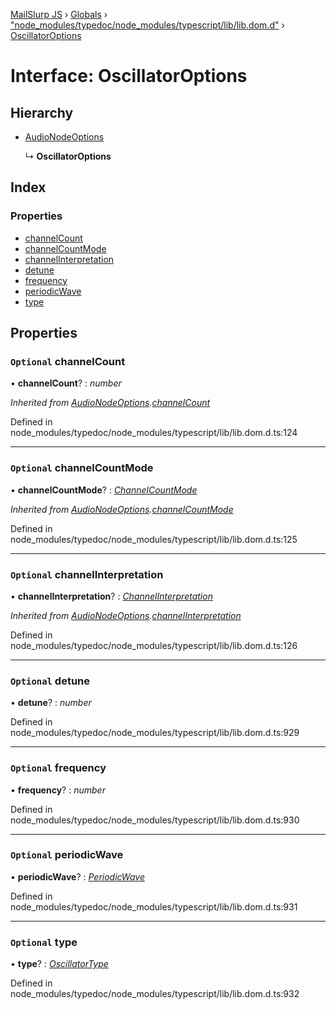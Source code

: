 [MailSlurp JS](../README.md) › [Globals](../globals.md) › ["node_modules/typedoc/node_modules/typescript/lib/lib.dom.d"](../modules/_node_modules_typedoc_node_modules_typescript_lib_lib_dom_d_.md) › [OscillatorOptions](_node_modules_typedoc_node_modules_typescript_lib_lib_dom_d_.oscillatoroptions.md)

# Interface: OscillatorOptions

## Hierarchy

* [AudioNodeOptions](_node_modules_typedoc_node_modules_typescript_lib_lib_dom_d_.audionodeoptions.md)

  ↳ **OscillatorOptions**

## Index

### Properties

* [channelCount](_node_modules_typedoc_node_modules_typescript_lib_lib_dom_d_.oscillatoroptions.md#optional-channelcount)
* [channelCountMode](_node_modules_typedoc_node_modules_typescript_lib_lib_dom_d_.oscillatoroptions.md#optional-channelcountmode)
* [channelInterpretation](_node_modules_typedoc_node_modules_typescript_lib_lib_dom_d_.oscillatoroptions.md#optional-channelinterpretation)
* [detune](_node_modules_typedoc_node_modules_typescript_lib_lib_dom_d_.oscillatoroptions.md#optional-detune)
* [frequency](_node_modules_typedoc_node_modules_typescript_lib_lib_dom_d_.oscillatoroptions.md#optional-frequency)
* [periodicWave](_node_modules_typedoc_node_modules_typescript_lib_lib_dom_d_.oscillatoroptions.md#optional-periodicwave)
* [type](_node_modules_typedoc_node_modules_typescript_lib_lib_dom_d_.oscillatoroptions.md#optional-type)

## Properties

### `Optional` channelCount

• **channelCount**? : *number*

*Inherited from [AudioNodeOptions](_node_modules_typedoc_node_modules_typescript_lib_lib_dom_d_.audionodeoptions.md).[channelCount](_node_modules_typedoc_node_modules_typescript_lib_lib_dom_d_.audionodeoptions.md#optional-channelcount)*

Defined in node_modules/typedoc/node_modules/typescript/lib/lib.dom.d.ts:124

___

### `Optional` channelCountMode

• **channelCountMode**? : *[ChannelCountMode](../modules/_node_modules_typedoc_node_modules_typescript_lib_lib_dom_d_.md#channelcountmode)*

*Inherited from [AudioNodeOptions](_node_modules_typedoc_node_modules_typescript_lib_lib_dom_d_.audionodeoptions.md).[channelCountMode](_node_modules_typedoc_node_modules_typescript_lib_lib_dom_d_.audionodeoptions.md#optional-channelcountmode)*

Defined in node_modules/typedoc/node_modules/typescript/lib/lib.dom.d.ts:125

___

### `Optional` channelInterpretation

• **channelInterpretation**? : *[ChannelInterpretation](../modules/_node_modules_typedoc_node_modules_typescript_lib_lib_dom_d_.md#channelinterpretation)*

*Inherited from [AudioNodeOptions](_node_modules_typedoc_node_modules_typescript_lib_lib_dom_d_.audionodeoptions.md).[channelInterpretation](_node_modules_typedoc_node_modules_typescript_lib_lib_dom_d_.audionodeoptions.md#optional-channelinterpretation)*

Defined in node_modules/typedoc/node_modules/typescript/lib/lib.dom.d.ts:126

___

### `Optional` detune

• **detune**? : *number*

Defined in node_modules/typedoc/node_modules/typescript/lib/lib.dom.d.ts:929

___

### `Optional` frequency

• **frequency**? : *number*

Defined in node_modules/typedoc/node_modules/typescript/lib/lib.dom.d.ts:930

___

### `Optional` periodicWave

• **periodicWave**? : *[PeriodicWave](_node_modules_typedoc_node_modules_typescript_lib_lib_dom_d_.periodicwave.md)*

Defined in node_modules/typedoc/node_modules/typescript/lib/lib.dom.d.ts:931

___

### `Optional` type

• **type**? : *[OscillatorType](../modules/_node_modules_typedoc_node_modules_typescript_lib_lib_dom_d_.md#oscillatortype)*

Defined in node_modules/typedoc/node_modules/typescript/lib/lib.dom.d.ts:932
